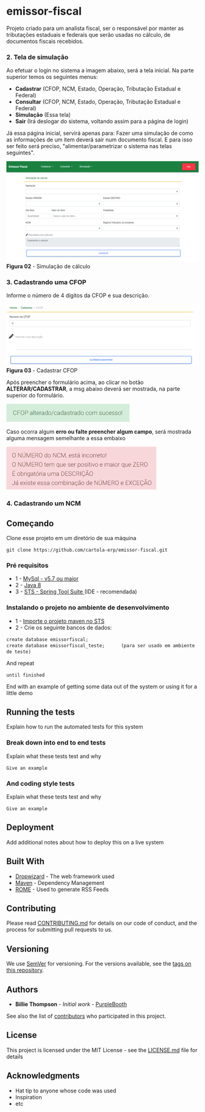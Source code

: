 # emissor-fiscal

Projeto criado para um analista fiscal, ser o responsável por manter as tributações estaduais e federais que serão usadas no cálculo, 
de documentos fiscais recebidos. 

### 2. Tela de simulação

Ao efetuar o login no sistema a imagem abaixo, será a tela inicial. Na parte superior temos os seguintes menus:
* **Cadastrar** (CFOP, NCM, Estado, Operação, Tributação Estadual e Federal)
* **Consultar** (CFOP, NCM, Estado, Operação, Tributação Estadual e Federal)
* **Simulação** (Essa tela)
* **Sair** (Irá deslogar do sistema, voltando assim para a página de login)

Já essa página inicial, servirá apenas para: Fazer uma simulação de como as informações de um item deverá sair num documento fiscal. E para isso ser feito será preciso, "alimentar/parametrizar o sistema nas telas seguintes".

![Simulação de calculo](https://github.com/cartola-erp/emissor-fiscal/blob/master/doc/Telas%20do%20Sistema/02%20-%20Simula%C3%A7%C3%A3o.png)
**Figura 02** - Simulação de cálculo 

### 3. Cadastrando uma CFOP

Informe o número de 4 dígitos da CFOP e sua descrição. 

![Cadastrar CFOP](https://github.com/cartola-erp/emissor-fiscal/blob/master/doc/Telas%20do%20Sistema/03%20-%20Cadastrar%20CFOP.png)
**Figura 03** - Cadastrar CFOP 

Após preencher o formulário acima, ao clicar no botão **ALTERAR/CADASTRAR**, a msg abaixo deverá ser mostrada, na parte superior do formulário.

![Mensagem de Alterado/Cadastrado com sucesso](https://github.com/cartola-erp/emissor-fiscal/blob/master/doc/Telas%20do%20Sistema/11%20-%20Mensagem%20Alterado-Cadastrado%20Sucesso.png)

Caso ocorra algum **erro ou falte preencher algum campo**, será mostrada alguma mensagem semelhante a essa embaixo

![Mensagem de erro](https://github.com/cartola-erp/emissor-fiscal/blob/master/doc/Telas%20do%20Sistema/12%20-%20Mensagem%20Erro.png)

### 4. Cadastrando um NCM



## Começando

Clone esse projeto em um diretório de sua máquina

```
git clone https://github.com/cartola-erp/emissor-fiscal.git
```

### Pré requisitos


* 1 - [MySql - v5.7 ou maior](https://www.youtube.com/watch?v=WuBcTJnIuzo)
* 2 - [Java 8](https://www.youtube.com/watch?v=rzto4yY3pVw)
* 3 - [STS - Spring Tool Suite ](https://spring.io/tools#suite-three) (IDE - recomendada)

### Instalando o projeto no ambiente de desenvolvimento

* 1 - [Importe o projeto maven no STS](https://www.lagomframework.com/documentation/1.6.x/java/EclipseMavenInt.html)
* 2 - Crie os seguinte bancos de dados:

```
create database emissorfiscal;
create database emissorfiscal_teste;      (para ser usado em ambiente de teste)
```

And repeat

```
until finished
```

End with an example of getting some data out of the system or using it for a little demo

## Running the tests

Explain how to run the automated tests for this system

### Break down into end to end tests

Explain what these tests test and why

```
Give an example
```

### And coding style tests

Explain what these tests test and why

```
Give an example
```

## Deployment

Add additional notes about how to deploy this on a live system

## Built With

* [Dropwizard](http://www.dropwizard.io/1.0.2/docs/) - The web framework used
* [Maven](https://maven.apache.org/) - Dependency Management
* [ROME](https://rometools.github.io/rome/) - Used to generate RSS Feeds

## Contributing

Please read [CONTRIBUTING.md](https://gist.github.com/PurpleBooth/b24679402957c63ec426) for details on our code of conduct, and the process for submitting pull requests to us.

## Versioning

We use [SemVer](http://semver.org/) for versioning. For the versions available, see the [tags on this repository](https://github.com/your/project/tags). 

## Authors

* **Billie Thompson** - *Initial work* - [PurpleBooth](https://github.com/PurpleBooth)

See also the list of [contributors](https://github.com/your/project/contributors) who participated in this project.

## License

This project is licensed under the MIT License - see the [LICENSE.md](LICENSE.md) file for details

## Acknowledgments

* Hat tip to anyone whose code was used
* Inspiration
* etc
